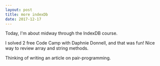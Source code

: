 ```yaml
---
layout: post
title: more indexDb
date: 2017-12-17
---
```


Today, I'm about midway through the IndexDB course.

I solved 2 free Code Camp with Daphnie Donnell, and that was fun! Nice way to review array and string methods.

Thinking of writing an article on pair-programming.
